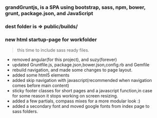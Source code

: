 ### grandGruntjs, is a SPA using bootstrap, sass, npm, bower, grunt, package.json, and JavaScript

### dest folder is => public/builds/

### new html startup-page for workfolder
> this time to include sass ready files.


- removed angular(for this project), and suzy(forever)
- updated Gruntfile.js, package.json,bower.json,config.rb and Gemfile 
- rebuild navigation, and made some changes to page layout.
- added some html5 elements
- added skip navigation with javascript(recommended when navigation
  comes before main content)
- sticky footer classes for short pages and a javascript function,in 
  case for some reason it stops working on screen resizing.
- added a few partials, compass mixes for a more modular look :)
- added a secondary font and moved google fonts from index page to 
  sass folders.






